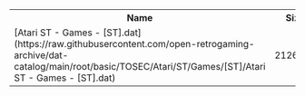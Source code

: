 <table>
<tr><th>Name</th><th>Size</th></tr>
<tr><td>
[Atari ST - Games - [ST].dat](https://raw.githubusercontent.com/open-retrogaming-archive/dat-catalog/main/root/basic/TOSEC/Atari/ST/Games/[ST]/Atari ST - Games - [ST].dat)
</td><td>2126024</td></tr>
</table>
